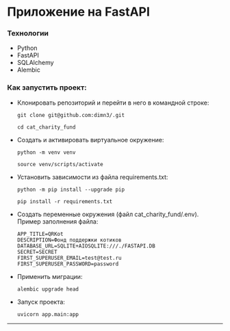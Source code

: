 # Приложение на FastAPI

### Технологии
* Python 
* FastAPI
* SQLAlchemy
* Alembic

### Как запустить проект:

+ Клонировать репозиторий и перейти в него в командной строке:

  ```
  git clone git@github.com:dimn3/.git
  ```

  ```
  cd cat_charity_fund
  ```

+ Cоздать и активировать виртуальное окружение:

  ```
  python -m venv venv
  ```
  ```
  source venv/scripts/activate
  ```

* Установить зависимости из файла requirements.txt:

  ```
  python -m pip install --upgrade pip
  ```

  ```
  pip install -r requirements.txt
  ```

* Создать переменные окружения (файл cat_charity_fund/.env). Пример заполнения файла:
  ```
  APP_TITLE=QRKot
  DESCRIPTION=Фонд поддержки котиков
  DATABASE_URL=SQLITE+AIOSQLITE:///./FASTAPI.DB
  SECRET=SECRET
  FIRST_SUPERUSER_EMAIL=test@test.ru
  FIRST_SUPERUSER_PASSWORD=password
  ```
* Применить миграции:

  ```
  alembic upgrade head
  ```

* Запуск проекта:

  ```
  uvicorn app.main:app
  ```

---
